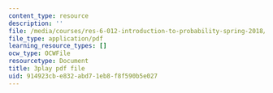 ```yaml
---
content_type: resource
description: ''
file: /media/courses/res-6-012-introduction-to-probability-spring-2018/914923cbe832abd71eb8f8f590b5e027_fBfMIVXc_OM.pdf
file_type: application/pdf
learning_resource_types: []
ocw_type: OCWFile
resourcetype: Document
title: 3play pdf file
uid: 914923cb-e832-abd7-1eb8-f8f590b5e027
---
```

